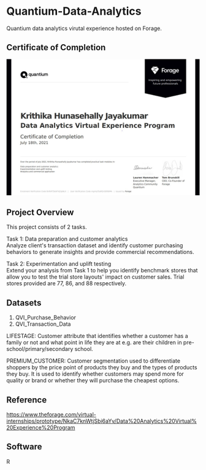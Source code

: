 # Quantium-Data-Analytics
Quantium data analytics virutal experience hosted on Forage.

## Certificate of Completion </hr>
![Certificate](https://github.com/krithikahj/Quantium-Data-Analytics/blob/631311644ce9ff263f142e8e40deaf9d0bc2c6fb/Certificate.JPG)

## Project Overview </hr>
This project consists of 2 tasks.

Task 1: Data preparation and customer analytics <br>
Analyze client's transaction dataset and identify customer purchasing behaviors to generate insights and provide commercial recommendations.

Task 2: Experimentation and uplift testing <br>
Extend your analysis from Task 1 to help you identify benchmark stores that allow you to test the trial store layouts' impact on customer sales.
Trial stores provided are 77, 86, and 88 respectively.

## Datasets </hr>
1. QVI_Purchase_Behavior
2. QVI_Transaction_Data

LIFESTAGE: Customer attribute that identifies whether a customer has a family or not and what point in life they are at e.g. are their children in pre-school/primary/secondary school.

PREMIUM_CUSTOMER: Customer segmentation used to differentiate shoppers by the price point of products they buy and the types of products they buy. It is used to identify whether customers may spend more for quality or brand or whether they will purchase the cheapest options.

## Reference </hr>
https://www.theforage.com/virtual-internships/prototype/NkaC7knWtjSbi6aYv/Data%20Analytics%20Virtual%20Experience%20Program

## Software </hr>
R
